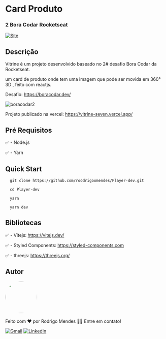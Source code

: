 # Card Produto

### 2 Bora Codar Rocketseat

<a link href="https://vitrine-seven.vercel.app/" target="_blank">![Site](https://shields.io/badge/acessar-Site-green?&style=for-the-badge)</a>


## Descrição

<p> Vitrine é um projeto desenvolvido baseado no 2# desafio Bora Codar da Rocketseat. </p>
<p> um card de produto onde tem uma imagem que pode ser movida em 360° 3D , feito com reactjs. <p>

Desafio: https://boracodar.dev/


![boracodar2](https://user-images.githubusercontent.com/54471790/212436531-81bd1faf-c7a0-4017-b2d7-59e1a0e330eb.gif)

Projeto publicado na vercel: https://vitrine-seven.vercel.app/ 

## Pré Requisitos

:white_check_mark: - Node.js

:white_check_mark: - Yarn


## Quick Start

```  
  git clone https://github.com/roodrigoomendes/Player-dev.git
  
  cd Player-dev
  
  yarn
  
  yarn dev
```



## Bibliotecas

:white_check_mark: - Vitejs: https://vitejs.dev/

:white_check_mark: - Styled Components: https://styled-components.com

:white_check_mark: - threejs: https://threejs.org/


## Autor

<img style="border-radius: 50%;" src="https://github.com/roodrigoomendes.png" width="100px" alt=""/><br>
<br />
Feito com ❤️ por Rodrigo Mendes 👋🏽 Entre em contato!
<br/>


 <a href="mailto:roodrigoomendessilva@gmail.com">![Gmail](https://img.shields.io/badge/Gmail-D14836?style=for-the-badge&logo=gmail&logoColor=white)</a>
 <a href="https://www.linkedin.com/in/rodrigomendes-/" target="_blank">![LinkedIn](https://img.shields.io/badge/linkedin-%230077B5.svg?style=for-the-badge&logo=linkedin&logoColor=white)</a> 

